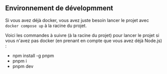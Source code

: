 ## Environnement de dévelopmment

Si vous avez déjà docker, vous avez juste besoin lancer le projet avec `docker compose up` à la racine du projet.

Voici les commandes à suivre (à la racine du projet) pour lancer le projet si vous n'avez pas docker (en prenant en compte que vous avez déjà Node.js) :

- npm install -g pnpm
- pnpm i
- pnpm dev
